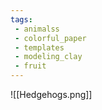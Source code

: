 ```yaml
---
tags:
 - animalss
 - colorful_paper
 - templates
 - modeling_clay
 - fruit
---
```

![[Hedgehogs.png]]
